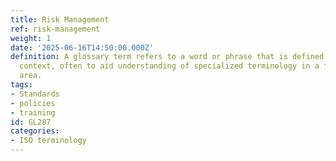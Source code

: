```yaml
---
title: Risk Management
ref: risk-management
weight: 1
date: '2025-06-16T14:50:00.000Z'
definition: A glossary term refers to a word or phrase that is defined within a specific
  context, often to aid understanding of specialized terminology in a field or subject
  area.
tags:
- Standards
- policies
- training
id: GL287
categories:
- ISO terminology
---
```


